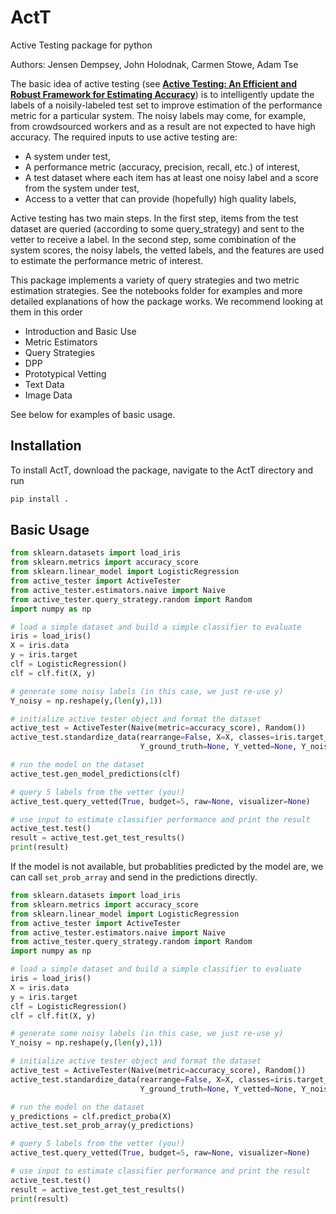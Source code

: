 # ActT
Active Testing package for python

Authors: Jensen Dempsey, John Holodnak, Carmen Stowe, Adam Tse

The basic idea of active testing (see __[Active Testing: An Efficient and Robust Framework for Estimating Accuracy](https://icml.cc/Conferences/2018/Schedule?showEvent=2681)__) is to intelligently update the labels of a noisily-labeled test set to improve estimation of the performance metric for a particular system.  The noisy labels may come, for example, from crowdsourced workers and as a result are not expected to have high accuracy.  The required inputs to use active testing are:
* A system under test,
* A performance metric (accuracy, precision, recall, etc.) of interest,
* A test dataset where each item has at least one noisy label and a score from the system under test,
* Access to a vetter that can provide (hopefully) high quality labels,

Active testing has two main steps.  In the first step, items from the test dataset are queried (according to some query_strategy) and sent to the vetter to receive a label.  In the second step, some combination of the system scores, the noisy labels, the vetted labels, and the features are used to estimate the performance metric of interest.

This package implements a variety of query strategies and two metric estimation strategies.  See the notebooks folder for  examples and more detailed explanations of how the package works.  We recommend looking at them in this order
* Introduction and Basic Use
* Metric Estimators
* Query Strategies
* DPP
* Prototypical Vetting
* Text Data
* Image Data

See below for examples of basic usage.


## Installation

To install ActT, download the package, navigate to the ActT directory and run
```bash
pip install .
```

## Basic Usage
```python
from sklearn.datasets import load_iris
from sklearn.metrics import accuracy_score
from sklearn.linear_model import LogisticRegression
from active_tester import ActiveTester
from active_tester.estimators.naive import Naive
from active_tester.query_strategy.random import Random
import numpy as np

# load a simple dataset and build a simple classifier to evaluate
iris = load_iris()
X = iris.data
y = iris.target
clf = LogisticRegression()
clf = clf.fit(X, y)

# generate some noisy labels (in this case, we just re-use y)
Y_noisy = np.reshape(y,(len(y),1))

# initialize active tester object and format the dataset
active_test = ActiveTester(Naive(metric=accuracy_score), Random())
active_test.standardize_data(rearrange=False, X=X, classes=iris.target_names, 
                             Y_ground_truth=None, Y_vetted=None, Y_noisy=Y_noisy)

# run the model on the dataset
active_test.gen_model_predictions(clf)

# query 5 labels from the vetter (you!)
active_test.query_vetted(True, budget=5, raw=None, visualizer=None)

# use input to estimate classifier performance and print the result
active_test.test()
result = active_test.get_test_results()
print(result)
```

If the model is not available, but probablities predicted by the model are, we can call `set_prob_array` and send in the predictions directly.

```python
from sklearn.datasets import load_iris
from sklearn.metrics import accuracy_score
from sklearn.linear_model import LogisticRegression
from active_tester import ActiveTester
from active_tester.estimators.naive import Naive
from active_tester.query_strategy.random import Random
import numpy as np

# load a simple dataset and build a simple classifier to evaluate
iris = load_iris()
X = iris.data
y = iris.target
clf = LogisticRegression()
clf = clf.fit(X, y)

# generate some noisy labels (in this case, we just re-use y)
Y_noisy = np.reshape(y,(len(y),1))

# initialize active tester object and format the dataset
active_test = ActiveTester(Naive(metric=accuracy_score), Random())
active_test.standardize_data(rearrange=False, X=X, classes=iris.target_names, 
                             Y_ground_truth=None, Y_vetted=None, Y_noisy=Y_noisy)

# run the model on the dataset
y_predictions = clf.predict_proba(X)
active_test.set_prob_array(y_predictions)

# query 5 labels from the vetter (you!)
active_test.query_vetted(True, budget=5, raw=None, visualizer=None)

# use input to estimate classifier performance and print the result
active_test.test()
result = active_test.get_test_results()
print(result)
```
